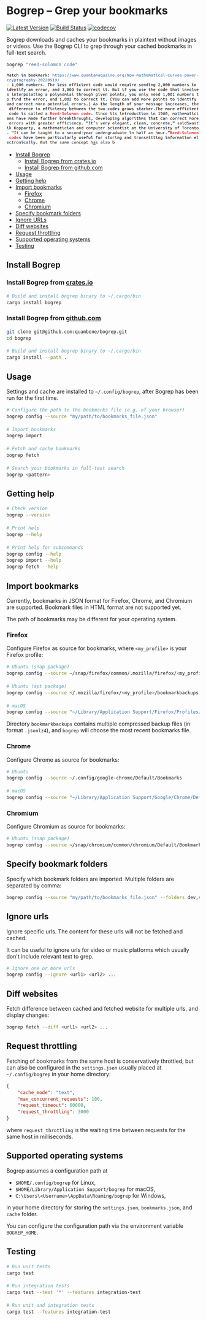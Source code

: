 # Bogrep – Grep your bookmarks

[![Latest Version](https://img.shields.io/crates/v/bogrep.svg)](https://crates.io/crates/bogrep)
[![Build Status](https://github.com/quambene/bogrep/actions/workflows/rust-ci.yml/badge.svg)](https://github.com/quambene/bogrep/actions/workflows/rust-ci.yml)
[![codecov](https://codecov.io/gh/quambene/bogrep/graph/badge.svg)](https://codecov.io/gh/quambene/bogrep)

Bogrep downloads and caches your bookmarks in plaintext without images or
videos. Use the Bogrep CLI to grep through your cached bookmarks in full-text
search.

``` bash
bogrep "reed-solomon code"
```

![Bogrep mockup](/assets/mockup.png)

- [Install Bogrep](#install-bogrep)
  - [Install Bogrep from crates.io](#install-bogrep-from-cratesio)
  - [Install Bogrep from github.com](#install-bogrep-from-githubcom)
- [Usage](#usage)
- [Getting help](#getting-help)
- [Import bookmarks](#import-bookmarks)
  - [Firefox](#firefox)
  - [Chrome](#chrome)
  - [Chromium](#chromium)
- [Specify bookmark folders](#specify-bookmark-folders)
- [Ignore URLs](#ignore-urls)
- [Diff websites](#diff-websites)
- [Request throttling](#request-throttling)
- [Supported operating systems](#supported-operating-systems)
- [Testing](#testing)

## Install Bogrep

### Install Bogrep from [crates.io](https://crates.io/crates/bogrep)

``` bash
# Build and install bogrep binary to ~/.cargo/bin
cargo install bogrep
```

### Install Bogrep from [github.com](https://github.com/quambene/bogrep)

``` bash
git clone git@github.com:quambene/bogrep.git
cd bogrep

# Build and install bogrep binary to ~/.cargo/bin
cargo install --path .
```

## Usage

Settings and cache are installed to `~/.config/bogrep`, after Bogrep has been
run for the first time.

``` bash
# Configure the path to the bookmarks file (e.g. of your browser)
bogrep config --source "my/path/to/bookmarks_file.json"

# Import bookmarks
bogrep import

# Fetch and cache bookmarks
bogrep fetch

# Search your bookmarks in full-text search
bogrep <pattern>
```

## Getting help

``` bash
# Check version
bogrep --version

# Print help
bogrep --help

# Print help for subcommands
bogrep config --help
bogrep import --help
bogrep fetch --help
```

## Import bookmarks

Currently, bookmarks in JSON format for Firefox, Chrome, and Chromium are
supported. Bookmark files in HTML format are not supported yet.

The path of bookmarks may be different for your operating system.

### Firefox

Configure Firefox as source for bookmarks, where `<my_profile>` is your Firefox profile:

``` bash
# Ubuntu (snap package)
bogrep config --source ~/snap/firefox/common/.mozilla/firefox/<my_profile>/bookmarkbackups

# Ubuntu (apt package)
bogrep config --source ~/.mozilla/firefox/<my_profile>/bookmarkbackups

# macOS
bogrep config --source "~/Library/Application Support/Firefox/Profiles/<my_profile>/bookmarkbackups"
```

Directory `bookmarkbackups` contains multiple compressed backup files (in
format `.jsonlz4`), and `bogrep` will choose the most recent bookmarks file.

### Chrome

Configure Chrome as source for bookmarks:

``` bash
# Ubuntu
bogrep config --source ~/.config/google-chrome/Default/Bookmarks

# macOS
bogrep config --source "~/Library/Application Support/Google/Chrome/Default/Bookmarks"
```

### Chromium

Configure Chromium as source for bookmarks:

``` bash
# Ubuntu (snap package)
bogrep config --source ~/snap/chromium/common/chromium/Default/Bookmarks
```

## Specify bookmark folders

Specify which bookmark folders are imported. Multiple folders are separated by comma:

``` bash
bogrep config --source "my/path/to/bookmarks_file.json" --folders dev,science,articles
```

## Ignore urls

Ignore specific urls. The content for these urls will not be fetched and cached.

It can be useful to ignore urls for video or music platforms which
usually don't include relevant text to grep.

``` bash
# Ignore one or more urls
bogrep config --ignore <url1> <url2> ...
```

## Diff websites

Fetch difference between cached and fetched website for multiple urls, and display changes:

``` bash
bogrep fetch --diff <url1> <url2> ...
```

## Request throttling

Fetching of bookmarks from the same host is conservatively throttled, but can
also be configured in the `settings.json` usually
placed at `~/.config/bogrep` in your home directory:

``` json
{
    "cache_mode": "text",
    "max_concurrent_requests": 100,
    "request_timeout": 60000,
    "request_throttling": 3000
}
```

where `request_throttling` is the waiting time between requests for the same
host in milliseconds.

## Supported operating systems

Bogrep assumes a configuration path at

- `$HOME/.config/bogrep` for Linux,
- `$HOME/Library/Application Support/bogrep` for macOS,
- `C:\Users\<Username>\AppData\Roaming/bogrep` for Windows,

in your home directory for storing the `settings.json`, `bookmarks.json`, and
`cache` folder.

You can configure the configuration path via the environment variable
`BOGREP_HOME`.

## Testing

``` bash
# Run unit tests
cargo test

# Run integration tests
cargo test --test '*' --features integration-test

# Run unit and integration tests
cargo test --features integration-test
```
